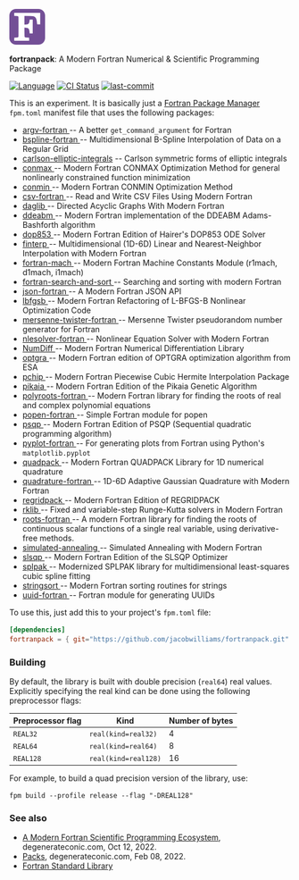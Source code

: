 ![logo](media/fortran_logo_64x64.png)

**fortranpack**: A Modern Fortran Numerical & Scientific Programming Package

[![Language](https://img.shields.io/badge/-Fortran-734f96?logo=fortran&logoColor=white)](https://github.com/topics/fortran)
[![CI Status](https://github.com/jacobwilliams/fortranpack/actions/workflows/CI.yml/badge.svg)](https://github.com/jacobwilliams/fortranpack/actions)
[![last-commit](https://img.shields.io/github/last-commit/jacobwilliams/fortranpack)](https://github.com/jacobwilliams/fortranpack/commits/master)
<!-- [![GitHub release](https://img.shields.io/github/release/jacobwilliams/fortranpack.svg)](https://github.com/jacobwilliams/fortranpack/releases/latest) -->
<!-- [![codecov](https://codecov.io/gh/jacobwilliams/fortranpack/branch/master/graph/badge.svg)](https://codecov.io/gh/jacobwilliams/fortranpack) -->


This is an experiment. It is basically just a [Fortran Package Manager](https://fpm.fortran-lang.org) `fpm.toml` manifest file that uses the following packages:

 * [argv-fortran             ](https://github.com/jacobwilliams/argv-fortran) -- A better `get_command_argument` for Fortran
 * [bspline-fortran          ](https://github.com/jacobwilliams/bspline-fortran) -- Multidimensional B-Spline Interpolation of Data on a Regular Grid
 * [carlson-elliptic-integrals](https://github.com/jacobwilliams/carlson-elliptic-integrals) -- Carlson symmetric forms of elliptic integrals
 * [conmax                   ](https://github.com/jacobwilliams/conmax) -- Modern Fortran CONMAX Optimization Method for general nonlinearly constrained function minimization
 * [conmin                   ](https://github.com/jacobwilliams/conmin) -- Modern Fortran CONMIN Optimization Method
 * [csv-fortran              ](https://github.com/jacobwilliams/csv-fortran) -- Read and Write CSV Files Using Modern Fortran
 * [daglib                   ](https://github.com/jacobwilliams/daglib) -- Directed Acyclic Graphs With Modern Fortran
 * [ddeabm                   ](https://github.com/jacobwilliams/ddeabm) -- Modern Fortran implementation of the DDEABM Adams-Bashforth algorithm
 * [dop853                   ](https://github.com/jacobwilliams/dop853) -- Modern Fortran Edition of Hairer's DOP853 ODE Solver
 * [finterp                  ](https://github.com/jacobwilliams/finterp) -- Multidimensional (1D-6D) Linear and Nearest-Neighbor Interpolation with Modern Fortran
 * [fortran-mach             ](https://github.com/jacobwilliams/fortran-mach) -- Modern Fortran Machine Constants Module (r1mach, d1mach, i1mach)
 * [fortran-search-and-sort  ](https://github.com/jacobwilliams/fortran-search-and-sort) -- Searching and sorting with modern Fortran
 * [json-fortran             ](https://github.com/jacobwilliams/json-fortran) -- A Modern Fortran JSON API
 * [lbfgsb                   ](https://github.com/jacobwilliams/lbfgsb) -- Modern Fortran Refactoring of L-BFGS-B Nonlinear Optimization Code
 * [mersenne-twister-fortran ](https://github.com/jacobwilliams/mersenne-twister-fortran) -- Mersenne Twister pseudorandom number generator for Fortran
 * [nlesolver-fortran        ](https://github.com/jacobwilliams/nlesolver-fortran) -- Nonlinear Equation Solver with Modern Fortran
 * [NumDiff                  ](https://github.com/jacobwilliams/NumDiff) -- Modern Fortran Numerical Differentiation Library
 * [optgra                   ](https://github.com/jacobwilliams/optgra) -- Modern Fortran edition of OPTGRA optimization algorithm from ESA
 * [pchip                    ](https://github.com/jacobwilliams/PCHIP) -- Modern Fortran Piecewise Cubic Hermite Interpolation Package
 * [pikaia                   ](https://github.com/jacobwilliams/pikaia) -- Modern Fortran Edition of the Pikaia Genetic Algorithm
 * [polyroots-fortran        ](https://github.com/jacobwilliams/polyroots-fortran) -- Modern Fortran library for finding the roots of real and complex polynomial equations
 * [popen-fortran            ](https://github.com/jacobwilliams/popen-fortran) -- Simple Fortran module for popen
 * [psqp                     ](https://github.com/jacobwilliams/psqp) -- Modern Fortran Edition of PSQP (Sequential quadratic programming algorithm)
 * [pyplot-fortran           ](https://github.com/jacobwilliams/pyplot-fortran) -- For generating plots from Fortran using Python's `matplotlib.pyplot`
 * [quadpack                 ](https://github.com/jacobwilliams/quadpack) -- Modern Fortran QUADPACK Library for 1D numerical quadrature
 * [quadrature-fortran       ](https://github.com/jacobwilliams/quadrature-fortran) -- 1D-6D Adaptive Gaussian Quadrature with Modern Fortran
 * [regridpack               ](https://github.com/jacobwilliams/regridpack) -- Modern Fortran Edition of REGRIDPACK
 * [rklib                    ](https://github.com/jacobwilliams/rklib) -- Fixed and variable-step Runge-Kutta solvers in Modern Fortran
 * [roots-fortran            ](https://github.com/jacobwilliams/roots-fortran) -- A modern Fortran library for finding the roots of continuous scalar functions of a single real variable, using derivative-free methods.
 * [simulated-annealing      ](https://github.com/jacobwilliams/simulated-annealing) -- Simulated Annealing with Modern Fortran
 * [slsqp                    ](https://github.com/jacobwilliams/slsqp) -- Modern Fortran Edition of the SLSQP Optimizer
 * [splpak                   ](https://github.com/jacobwilliams/splpak) -- Modernized SPLPAK library for multidimensional least-squares cubic spline fitting
 * [stringsort               ](https://github.com/jacobwilliams/stringsort) -- Modern Fortran sorting routines for strings
 * [uuid-fortran             ](https://github.com/jacobwilliams/uuid-fortran) -- Fortran module for generating UUIDs

To use this, just add this to your project's `fpm.toml` file:

```toml
[dependencies]
fortranpack = { git="https://github.com/jacobwilliams/fortranpack.git" }
```
### Building

By default, the library is built with double precision (`real64`) real values. Explicitly specifying the real kind can be done using the following preprocessor flags:

Preprocessor flag | Kind  | Number of bytes
----------------- | ----- | ---------------
`REAL32`  | `real(kind=real32)`  | 4
`REAL64`  | `real(kind=real64)`  | 8
`REAL128` | `real(kind=real128)` | 16

For example, to build a quad precision version of the library, use:

```
fpm build --profile release --flag "-DREAL128"
```

### See also

* [A Modern Fortran Scientific Programming Ecosystem](https://degenerateconic.com/a-modern-fortran-scientific-programming-ecosystem.html), degenerateconic.com, Oct 12, 2022.
* [Packs](https://degenerateconic.com/packs.html), degenerateconic.com, Feb 08, 2022.
* [Fortran Standard Library](https://github.com/fortran-lang/stdlib)